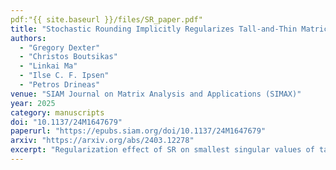 ```yaml
---
pdf:"{{ site.baseurl }}/files/SR_paper.pdf"
title: "Stochastic Rounding Implicitly Regularizes Tall-and-Thin Matrices"
authors:
  - "Gregory Dexter"
  - "Christos Boutsikas"
  - "Linkai Ma"
  - "Ilse C. F. Ipsen"
  - "Petros Drineas"
venue: "SIAM Journal on Matrix Analysis and Applications (SIMAX)"
year: 2025
category: manuscripts
doi: "10.1137/24M1647679"
paperurl: "https://epubs.siam.org/doi/10.1137/24M1647679"
arxiv: "https://arxiv.org/abs/2403.12278"
excerpt: "Regularization effect of SR on smallest singular values of tall and thin matrices."
---
```

